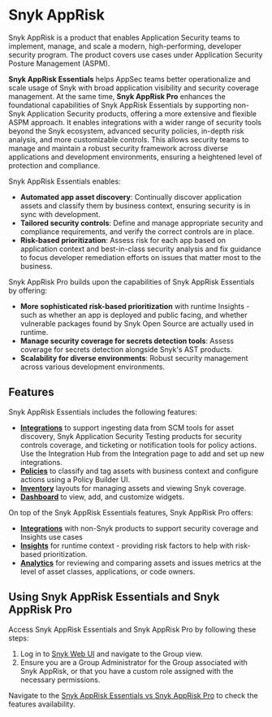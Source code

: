 # Snyk AppRisk

Snyk AppRisk is a product that enables Application Security teams to implement, manage, and scale a modern, high-performing, developer security program. The product covers use cases under Application Security Posture Management (ASPM).

**Snyk AppRisk Essentials** helps AppSec teams better operationalize and scale usage of Snyk with broad application visibility and security coverage management. At the same time, **Snyk AppRisk Pro** enhances the foundational capabilities of Snyk AppRisk Essentials by supporting non-Snyk Application Security products, offering a more extensive and flexible ASPM approach. It enables integrations with a wider range of security tools beyond the Snyk ecosystem, advanced security policies, in-depth risk analysis, and more customizable controls. This allows security teams to manage and maintain a robust security framework across diverse applications and development environments, ensuring a heightened level of protection and compliance.&#x20;

Snyk AppRisk Essentials enables:&#x20;

* **Automated app asset discovery**: Continually discover application assets and classify them by business context, ensuring security is in sync with development.
* **Tailored security controls**: Define and manage appropriate security and compliance requirements, and verify the correct controls are in place.
* **Risk-based prioritization**: Assess risk for each app based on application context and best-in-class security analysis and fix guidance to focus developer remediation efforts on issues that matter most to the business.

Snyk AppRisk Pro builds upon the capabilities of Snyk AppRisk Essentials by offering:

* **More sophisticated risk-based prioritization** with runtime Insights - such as whether an app is deployed and public facing, and whether vulnerable packages found by Snyk Open Source are actually used in runtime.
* **Manage security coverage for secrets detection tools**: Assess coverage for secrets detection alongside Snyk's AST products.
* **Scalability for diverse environments**: Robust security management across various development environments.

## Features

Snyk AppRisk Essentials includes the following features:&#x20;

* [**Integrations**](../../scm-ide-and-ci-cd-integrations/snyk-scm-integrations/#group-level-snyk-apprisk-scm-integrations) to support ingesting data from SCM tools for asset discovery, Snyk Application Security Testing products for security controls coverage, and ticketing or notification tools for policy actions. Use the Integration Hub from the Integration page to add and set up new integrations.
* [**Policies**](../../manage-risk/policies/assets-policies/) to classify and tag assets with business context and configure actions using a Policy Builder UI.
* [**Inventory**](../../manage-assets/) layouts for managing assets and viewing Snyk coverage.
* [**Dashboard**](../../getting-started/snyk-web-ui.md#view-the-assets-dashboard) to view, add, and customize widgets.

On top of the Snyk AppRisk Essentials features, Snyk AppRisk Pro offers:

* [**Integrations**](../../manage-risk/snyk-apprisk/integrations-for-snyk-apprisk/connect-a-third-party-integration.md) with non-Snyk products to support security coverage and Insights use cases
* [**Insights**](../../manage-risk/prioritize-issues-for-fixing/prioritization-for-snyk-apprisk.md) for runtime context - providing risk factors to help with risk-based prioritization.
* [**Analytics**](../../manage-risk/enterprise-analytics/application-analytics.md) for reviewing and comparing assets and issues metrics at the level of asset classes, applications, or code owners.

## Using Snyk AppRisk Essentials and Snyk AppRisk Pro

Access Snyk AppRisk Essentials and Snyk AppRisk Pro by following these steps:

1. Log in to [Snyk Web UI](https://docs.snyk.io/getting-started/exploring-the-snyk-web-ui) and navigate to the Group view.
2. Ensure you are a Group Administrator for the Group associated with Snyk AppRisk, or that you have a custom role assigned with the necessary permissions.

Navigate to the [Snyk AppRisk Essentials vs Snyk AppRisk Pro](snyk-apprisk-essentials-vs-snyk-apprisk-pro.md) to check the features availability.
